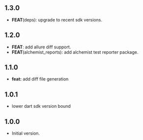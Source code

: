 ## 1.3.0

 - **FEAT**(deps): upgrade to recent sdk versions.

## 1.2.0

 - **FEAT**: add allure diff support.
 - **FEAT**(alchemist_reports): add alchemist test reporter package.

## 1.1.0

- **feat:** add diff file generation

## 1.0.1

- lower dart sdk version bound

## 1.0.0

- Initial version.
